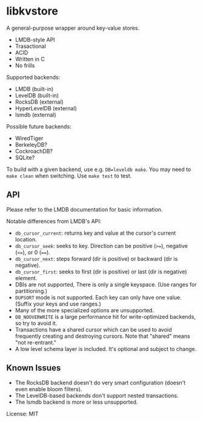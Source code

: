 libkvstore
==========

A general-purpose wrapper around key-value stores.

- LMDB-style API
- Trasactional
- ACID
- Written in C
- No frills

Supported backends:

- LMDB (built-in)
- LevelDB (built-in)
- RocksDB (external)
- HyperLevelDB (external)
- lsmdb (external)

Possible future backends:

- WiredTiger
- BerkeleyDB?
- CockroachDB?
- SQLite?

To build with a given backend, use e.g. `DB=leveldb make`. You may need to `make clean` when switching. Use `make test` to test.

API
---

Please refer to the LMDB documentation for basic information.

Notable differences from LMDB's API:

- `db_cursor_current`: returns key and value at the cursor's current location.
- `db_cursor_seek`: seeks to key. Direction can be positive (`>=`), negative (`<=`), or 0 (`==`).
- `db_cursor_next`: steps forward (dir is positive) or backward (dir is negative).
- `db_cursor_first`: seeks to first (dir is positive) or last (dir is negative) element.
- DBIs are not supported, There is only a single keyspace. (Use ranges for partitioning.)
- `DUPSORT` mode is not supported. Each key can only have one value. (Suffix your keys and use ranges.)
- Many of the more specialized options are unsupported.
- `DB_NOOVERWRITE` is a large performance hit for write-optimized backends, so try to avoid it.
- Transactions have a shared cursor which can be used to avoid frequently creating and destroying cursors. Note that "shared" means "not re-entrant."
- A low level schema layer is included. It's optional and subject to change.

Known Issues
------------

- The RocksDB backend doesn't do very smart configuration (doesn't even enable bloom filters).
- The LevelDB-based backends don't support nested transactions.
- The lsmdb backend is more or less unsupported.

License: MIT

